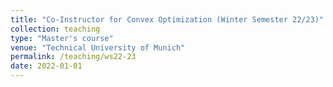 ```yaml
---
title: "Co-Instructor for Convex Optimization (Winter Semester 22/23)"
collection: teaching
type: "Master's course"
venue: "Technical University of Munich"
permalink: /teaching/ws22-23
date: 2022-01-01
---
```

